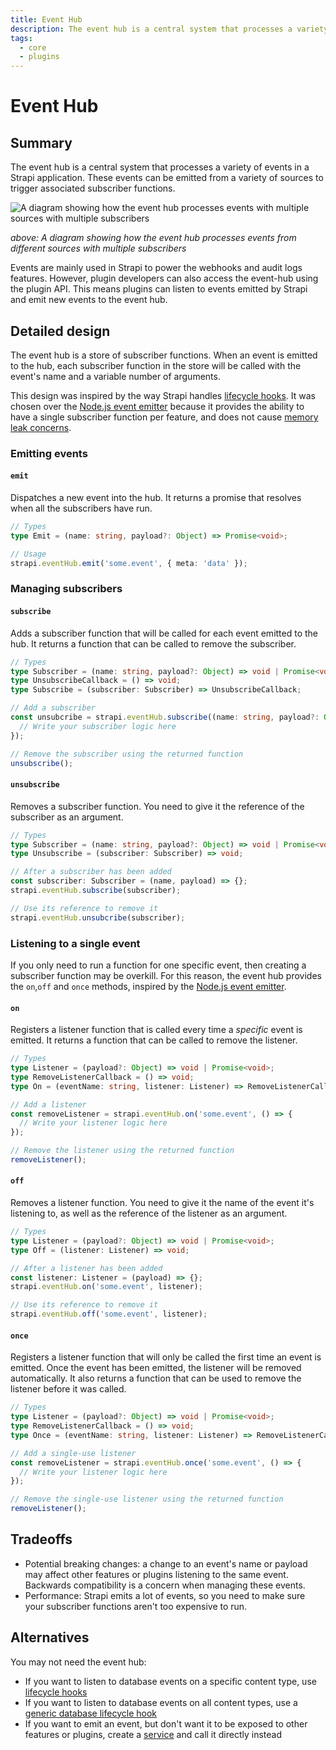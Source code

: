 ```yaml
---
title: Event Hub
description: The event hub is a central system that processes a variety of events in a Strapi application
tags:
  - core
  - plugins
---
```


# Event Hub

## Summary

The event hub is a central system that processes a variety of events in a Strapi application. These events can be emitted from a variety of sources to trigger associated subscriber functions.

<img
  src="/img/utils/event-hub-diagram.png"
  alt="A diagram showing how the event hub processes events with multiple sources with multiple subscribers"
/>

_above: A diagram showing how the event hub processes events from different sources with multiple subscribers_

Events are mainly used in Strapi to power the webhooks and audit logs features. However, plugin developers can also access the event-hub using the plugin API. This means plugins can listen to events emitted by Strapi and emit new events to the event hub.

## Detailed design

The event hub is a store of subscriber functions. When an event is emitted to the hub, each subscriber function in the store will be called with the event's name and a variable number of arguments.

This design was inspired by the way Strapi handles [lifecycle hooks](https://docs.strapi.io/developer-docs/latest/development/backend-customization/models.html#lifecycle-hooks). It was chosen over the [Node.js event emitter](https://nodejs.org/api/events.html#class-eventemitter) because it provides the ability to have a single subscriber function per feature, and does not cause [memory leak concerns](https://stackoverflow.com/questions/9768444/possible-eventemitter-memory-leak-detected).

### Emitting events

#### `emit`

Dispatches a new event into the hub. It returns a promise that resolves when all the subscribers have run.

```ts
// Types
type Emit = (name: string, payload?: Object) => Promise<void>;

// Usage
strapi.eventHub.emit('some.event', { meta: 'data' });
```

### Managing subscribers

#### `subscribe`

Adds a subscriber function that will be called for each event emitted to the hub. It returns a function that can be called to remove the subscriber.

```ts
// Types
type Subscriber = (name: string, payload?: Object) => void | Promise<void>;
type UnsubscribeCallback = () => void;
type Subscribe = (subscriber: Subscriber) => UnsubscribeCallback;

// Add a subscriber
const unsubcribe = strapi.eventHub.subscribe((name: string, payload?: Object) => {
  // Write your subscriber logic here
});

// Remove the subscriber using the returned function
unsubscribe();
```

#### `unsubscribe`

Removes a subscriber function. You need to give it the reference of the subscriber as an argument.

```ts
// Types
type Subscriber = (name: string, payload?: Object) => void | Promise<void>;
type Unsubscribe = (subscriber: Subscriber) => void;

// After a subscriber has been added
const subscriber: Subscriber = (name, payload) => {};
strapi.eventHub.subscribe(subscriber);

// Use its reference to remove it
strapi.eventHub.unsubcribe(subscriber);
```

### Listening to a single event

If you only need to run a function for one specific event, then creating a subscriber function may be overkill. For this reason, the event hub provides the `on`,`off` and `once` methods, inspired by the [Node.js event emitter](https://nodejs.org/api/events.html#class-eventemitter).

#### `on`

Registers a listener function that is called every time a _specific_ event is emitted. It returns a function that can be called to remove the listener.

```ts
// Types
type Listener = (payload?: Object) => void | Promise<void>;
type RemoveListenerCallback = () => void;
type On = (eventName: string, listener: Listener) => RemoveListenerCallback;

// Add a listener
const removeListener = strapi.eventHub.on('some.event', () => {
  // Write your listener logic here
});

// Remove the listener using the returned function
removeListener();
```

#### `off`

Removes a listener function. You need to give it the name of the event it's listening to, as well as the reference of the listener as an argument.

```ts
// Types
type Listener = (payload?: Object) => void | Promise<void>;
type Off = (listener: Listener) => void;

// After a listener has been added
const listener: Listener = (payload) => {};
strapi.eventHub.on('some.event', listener);

// Use its reference to remove it
strapi.eventHub.off('some.event', listener);
```

#### `once`

Registers a listener function that will only be called the first time an event is emitted. Once the event has been emitted, the listener will be removed automatically. It also returns a function that can be used to remove the listener before it was called.

```ts
// Types
type Listener = (payload?: Object) => void | Promise<void>;
type RemoveListenerCallback = () => void;
type Once = (eventName: string, listener: Listener) => RemoveListenerCallback;

// Add a single-use listener
const removeListener = strapi.eventHub.once('some.event', () => {
  // Write your listener logic here
});

// Remove the single-use listener using the returned function
removeListener();
```

## Tradeoffs

- Potential breaking changes: a change to an event's name or payload may affect other features or plugins listening to the same event. Backwards compatibility is a concern when managing these events.
- Performance: Strapi emits a lot of events, so you need to make sure your subscriber functions aren't too expensive to run.

## Alternatives

You may not need the event hub:

- If you want to listen to database events on a specific content type, use [lifecycle hooks](https://docs.strapi.io/developer-docs/latest/development/backend-customization/models.html#lifecycle-hooks)
- If you want to listen to database events on all content types, use a [generic database lifecycle hook](https://docs.strapi.io/developer-docs/latest/development/backend-customization/models.html#declarative-and-programmatic-usage)
- If you want to emit an event, but don't want it to be exposed to other features or plugins, create a [service](https://docs.strapi.io/developer-docs/latest/development/backend-customization/services.html#services) and call it directly instead
